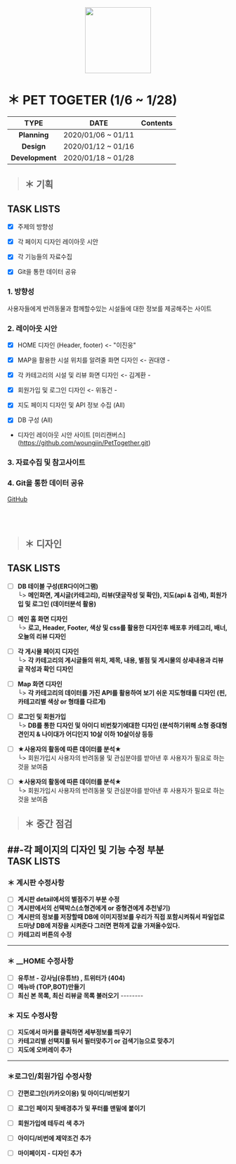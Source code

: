 <div align=center> 
 <img width="150" src="https://user-images.githubusercontent.com/74219139/104112803-7c14a800-5336-11eb-8326-9f69c35b41e0.PNG"> </img>
</div>


# ＊ PET TOGETER (1/6 ~ 1/28)
| **TYPE** | **DATE** | **Contents** |
|:---:|:---:|:---:|
|  **Planning** | 2020/01/06 ~ 01/11 | |
|  **Design** | 2020/01/12 ~ 01/16 | | 
| **Development**  | 2020/01/18 ~ 01/28 | |


> ## ＊ **기획**
TASK LISTS
-----------------
- [x] 주제의 방향성
- [x] 각 페이지 디자인 레이아웃 시안
- [x] 각 기능들의 자료수집
- [x] Git을 통한 데이터 공유



### 1. 방향성
사용자들에게 반려동물과 함께할수있는 시설들에 대한 정보를 제공해주는 사이트

### 2. 레이아웃 시안 
 
- [x] HOME 디자인 (Header, footer) <- "이진웅"

- [x] MAP을 활용한 시설 위치를 알려줄 화면 디자인 <- 권대영 - 

- [x] 각 카테고리의 시설 및 리뷰 화면 디자인 <- 김계환 - 

- [x] 회원가입 및 로그인 디자인  <- 위동건 -

- [x] 지도 페이지 디자인 및 API 정보 수집 (All)

- [x] DB 구성 (All) <br/>

* 디자인 레이아웃 시안 사이트 
[미리캔버스] (https://github.com/woungjin/PetTogether.git) 

### 3. 자료수집 및 참고사이트


### 4. Git을 통한 데이터 공유
[GitHub](https://github.com/woungjin/PetTogether.git)

<br/>
<br/>




> ## ＊ **디자인**
TASK LISTS
-----------------
 - [ ] __DB 테이블 구성(ER다이어그램)__ <br/>
  └> __메인화면, 계시글(카테고리), 리뷰(댓글작성 및 확인), 지도(api & 검색), 회원가입 및 로그인 (데이터분석 활용)__ <br/>


 - [ ] __메인 홈 화면 디자인__ <br/>
  └> **로고, Header, Footer, 색상 및 css를 활용한 디자인후 배포후 카테고리, 배너, 오늘의 리뷰 디자인** <br/>
  

 - [ ] __각 게시물 페이지 디자인__  <br/>
  └> **각 카테고리의 게시글들의 위치, 제목, 내용, 별점 및 게시물의 상새내용과 리뷰글 작성과 확인 디자인** <br/>
  
  
 - [ ] __Map 화면 디자인__ <br/>
  └> **각 카테고리의 데이터를 가진 API를 활용하여 보기 쉬운 지도형태를 디자인 (핀, 카테고리별 색상 or 형태를 다르게)** <br/>
  
  
 - [ ] __로그인 및 회원가입__ <br/>
  └> __DB를 통한 디자인 및 아이디 비번찾기에대한 디자인 (분석하기위해 소형 중대형견인지 & 나이대가 어디인지 10살 이하 10살이상 등등__<br/>
  
  
 - [ ] __★사용자의 활동에 따른 데이터를 분석★__ <br/>
  └> 회원가입시 사용자의 반려동물 및 관심분야를 받아낸 후 사용자가 필요로 하는 것을 보여줌 
  

 - [ ] __★사용자의 활동에 따른 데이터를 분석★__ <br/>
  └> 회원가입시 사용자의 반려동물 및 관심분야를 받아낸 후 사용자가 필요로 하는 것을 보여줌 
  

> ## ＊ **중간 점검** 
##-__각 페이지의 디자인 및 기능 수정 부분__ </br>
TASK LISTS
----------------
### ＊ __계시판 수정사항__ </br>
- [ ] __계시판 detail에서의 별점주기 부분 수정__ </br>
- [ ] __계시판에서의 선택박스(소형견에게 or 중형견에게 추천넣기)__ </br>
- [ ] __계시판의 정보를 저장할때 DB에 이미지정보를 우리가 직접 포함시켜줘서 파일업로드마냥 DB에 저장을 시켜준다 그러면 편하게 값을 가져올수있다.__ </br>
- [ ] __카테고리 버튼의 수정__ </br> 
--------
### ＊ __HOME 수정사항 </br>
- [ ] __유투브 - 강사님(유튜브) , 트위터가 (404)__   </br>
- [ ] __메뉴바 (TOP,BOT)만들기__ </br>
- [ ] __최신 본 목록, 최신 리뷰글 목록 불러오기__ 
-------- </br>
### ＊ __지도 수정사항__ </br>
- [ ] __지도에서 마커를 클릭하면 세부정보를 띄우기__  </br>
- [ ] __카테고리별 선택지를 둬서 필터맞추기 or 검색기능으로 맞추기__  </br>
- [ ] __지도에 오버레이 추가__ </br>
--------- 
### ＊__로그인/회원가입 수정사항__ </br>
- [ ] __간편로그인(카카오이용) 및 아이디/비번찾기__  </br>
- [ ] __로그인 페이지 뒷배경추가 및 푸터를 맨밑에 붙이기__ </br>
- [ ] __회원가입에 테두리 색 추가__  </br>
- [ ] __아이디/비번에 제약조건 추가__  </br>
- [ ] __마이페이지 - 디자인 추가__  </br>


